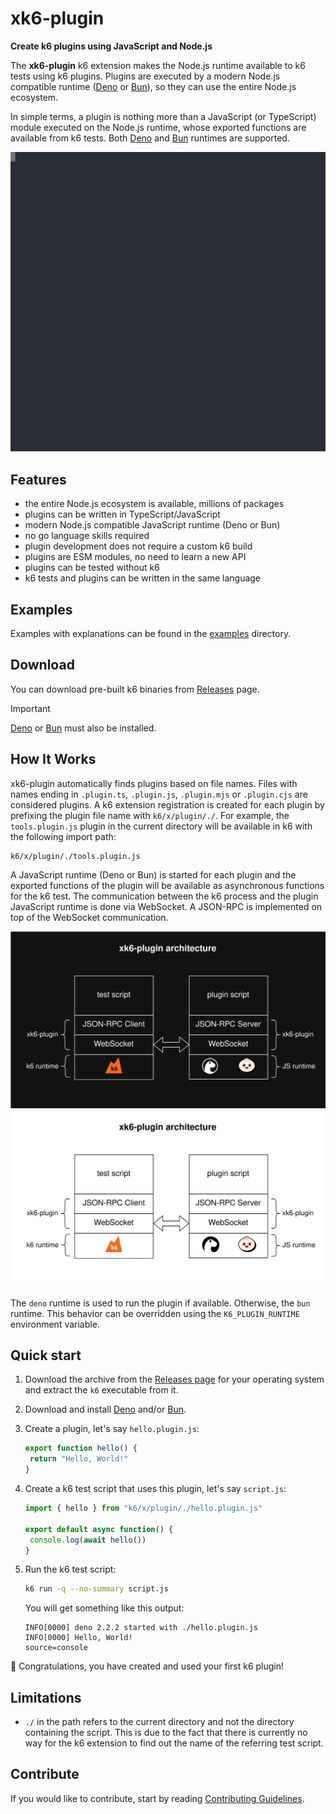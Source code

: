 # xk6-plugin

**Create k6 plugins using JavaScript and Node.js**

The **xk6-plugin** k6 extension makes the Node.js runtime available to k6 tests using k6 plugins. Plugins are executed by a modern Node.js compatible runtime ([Deno](https://deno.com) or [Bun](https://bun.sh)), so they can use the entire Node.js ecosystem.

In simple terms, a plugin is nothing more than a JavaScript (or TypeScript) module executed on the Node.js runtime, whose exported functions are available from k6 tests. Both [Deno](https://deno.com) and [Bun](https://bun.sh) runtimes are supported.


![screencast](docs/readme.svg)

## Features

- the entire Node.js ecosystem is available, millions of packages
- plugins can be written in TypeScript/JavaScript
- modern Node.js compatible JavaScript runtime (Deno or Bun)
- no go language skills required
- plugin development does not require a custom k6 build
- plugins are ESM modules, no need to learn a new API
- plugins can be tested without k6
- k6 tests and plugins can be written in the same language

## Examples

Examples with explanations can be found in the [examples](examples) directory.

## Download

You can download pre-built k6 binaries from [Releases](https://github.com/grafana/xk6-plugin/releases) page.

> [!IMPORTANT]
> [Deno](https://deno.com) or [Bun](https://bun.sh) must also be installed.

## How It Works

xk6-plugin automatically finds plugins based on file names. Files with names ending in `.plugin.ts`, `.plugin.js`, `.plugin.mjs` or `.plugin.cjs` are considered plugins. A k6 extension registration is created for each plugin by prefixing the plugin file name with `k6/x/plugin/./`. For example, the `tools.plugin.js` plugin in the current directory will be available in k6 with the following import path:

```
k6/x/plugin/./tools.plugin.js
```

A JavaScript runtime (Deno or Bun) is started for each plugin and the exported functions of the plugin will be available as asynchronous functions for the k6 test. The communication between the k6 process and the plugin JavaScript runtime is done via WebSocket. A JSON-RPC is implemented on top of the WebSocket communication.

![architecture](docs/plugin.dark.svg#gh-dark-mode-only)
![architecture](docs/plugin.light.svg#gh-light-mode-only)

The `deno` runtime is used to run the plugin if available. Otherwise, the `bun` runtime. This behavior can be overridden using the `K6_PLUGIN_RUNTIME` environment variable.

## Quick start

1. Download the archive from the [Releases page](https://github.com/grafana/xk6-plugin/releases) for your operating system and extract the `k6` executable from it.

2. Download and install [Deno](https://deno.com) and/or [Bun](https://bun.sh).

3. Create a plugin, let's say `hello.plugin.js`:

   ```js file=hello.plugin.js
   export function hello() {
    return "Hello, World!"
   }
   ```

4. Create a k6 test script that uses this plugin, let's say `script.js`:

   ```js file=script.js
   import { hello } from "k6/x/plugin/./hello.plugin.js"

   export default async function() {
    console.log(await hello())
   }
   ```

5. Run the k6 test script:

   ```bash
   k6 run -q --no-summary script.js
   ```

   You will get something like this output:

   ```
   INFO[0000] deno 2.2.2 started with ./hello.plugin.js    
   INFO[0000] Hello, World!                                 source=console
   ```

🎉 Congratulations, you have created and used your first k6 plugin!

## Limitations

- `./` in the path refers to the current directory and not the directory containing the script. This is due to the fact that there is currently no way for the k6 extension to find out the name of the referring test script.

## Contribute

If you would like to contribute, start by reading [Contributing Guidelines](docs/CONTRIBUTING.md).
